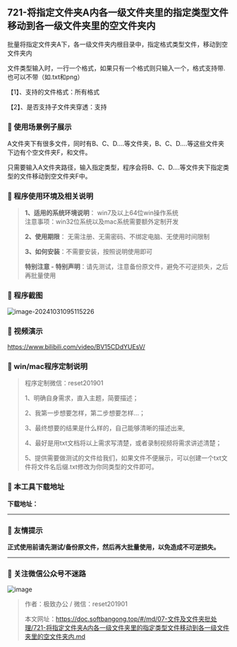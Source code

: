 ## 721-将指定文件夹A内各一级文件夹里的指定类型文件移动到各一级文件夹里的空文件夹内

批量将指定文件夹A下，各一级文件夹内根目录中，指定格式类型文件，移动到空文件夹内

文件类型输入时，一行一个格式，如果只有一个格式则只输入一个，格式支持带.也可以不带（如.txt和png）

【1】、支持的文件格式：所有格式

【2】、是否支持子文件夹穿透：支持  

### 📑 使用场景例子展示
A文件夹下有很多文件，同时有B、C、D....等文件夹，B、C、D....等这些文件夹下边有个空文件夹F，和文件。

只需要输入A文件夹路径，输入指定类型，程序会将B、C、D....等文件夹下指定类型的文件移动到空文件夹F中。

### 📑 程序使用环境及相关说明

> **1、适用的系统环境说明**： win7及以上64位win操作系统  
> 注意事项：win32位系统以及mac系统需要额外定制开发  
>
> **2、使用期限**： 无需注册、无需密码、不绑定电脑、无使用时间限制  
>
> **3、如何安装**：不需要安装，按照说明使用即可  
>
> **特别注意 - 特别声明**：请先测试，注意备份原文件，避免不可逆损失，之后再批量使用

### 📑 程序截图
![image-20241031095115226](https://s2.loli.net/2024/11/01/eKmT1fDJUdcyu5k.png) 

### 📑 视频演示

https://www.bilibili.com/video/BV15CDdYUEsV/

### 📑 win/mac程序定制说明

> 程序定制微信：reset201901  
>
> 1、明确自身需求，直入主题，简要描述；
>
> 2、我第一步想要怎样，第二步想要怎样...； 
>
> 3、最终想要的结果是什么样的，自己能够清晰的描述出来,  
>
> 4、最好是用txt文档将以上需求写清楚，或者录制视频将需求讲述清楚；  
>
> 5、提供需要做测试的文件给我们，如果文件不便展示，可以创建一个txt文件将文件名后缀.txt修改为你同类型的文件即可。  

### 📑 本工具下载地址

**下载地址：**

------

### 📑 友情提示

**正式使用前请先测试/备份原文件，然后再大批量使用，以免造成不可逆损失。**

------

### 📑 关注微信公众号不迷路

![image](https://s2.loli.net/2024/11/02/tK9T7jxLcuv5rUk.png)

> 作者：极致办公  /  微信：reset201901
>
> 本文网址：https://doc.softbangong.top/#/md/07-文件及文件夹批处理/721-将指定文件夹A内各一级文件夹里的指定类型文件移动到各一级文件夹里的空文件夹内.md
